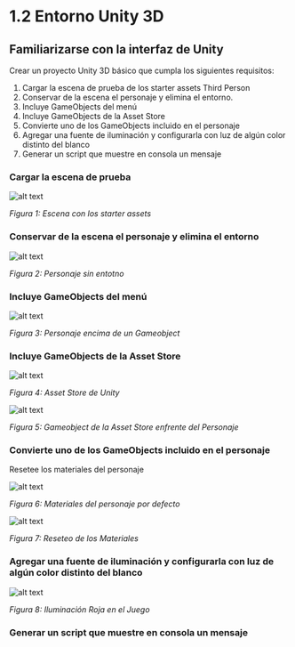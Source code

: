 # 1.2 Entorno Unity 3D

## Familiarizarse con la interfaz de Unity

Crear un proyecto Unity 3D básico que cumpla los siguientes requisitos:

1. Cargar la escena de prueba de los starter assets Third Person 
2. Conservar de la escena el personaje y elimina el entorno.
3. Incluye GameObjects del menú
4. Incluye GameObjects de la Asset Store
5. Convierte uno de los GameObjects incluido en el personaje
6. Agregar una fuente de iluminación y configurarla con luz de algún color distinto del blanco
7. Generar un script que muestre en consola un mensaje

### Cargar la escena de prueba

![alt text](/Git_LFS/images/Unity_3D-2.png)

*Figura 1: Escena con los starter assets*

### Conservar de la escena el personaje y elimina el entorno

![alt text](/Git_LFS/images/Unity_3D-3.png)

*Figura 2: Personaje sin entotno*

### Incluye GameObjects del menú

![alt text](/Git_LFS/images/Unity_3D-4.png)

*Figura 3: Personaje encima de un Gameobject*

### Incluye GameObjects de la Asset Store

![alt text](/Git_LFS/images/Unity_3D-5.png)

*Figura 4: Asset Store de Unity*

![alt text](/Git_LFS/images/Unity_3D-6.png)

*Figura 5: Gameobject de la Asset Store enfrente del Personaje*

### Convierte uno de los GameObjects incluido en el personaje

Resetee los materiales del personaje

![alt text](/Git_LFS/images/Unity_3D-7.png)

*Figura 6: Materiales del personaje por defecto*

![alt text](/Git_LFS/images/Unity_3D-8.png)

*Figura 7: Reseteo de los Materiales*

### Agregar una fuente de iluminación y configurarla con luz de algún color distinto del blanco

![alt text](/Git_LFS/images/Unity_3D-9.png)

*Figura 8: Iluminación Roja en el Juego*

### Generar un script que muestre en consola un mensaje
